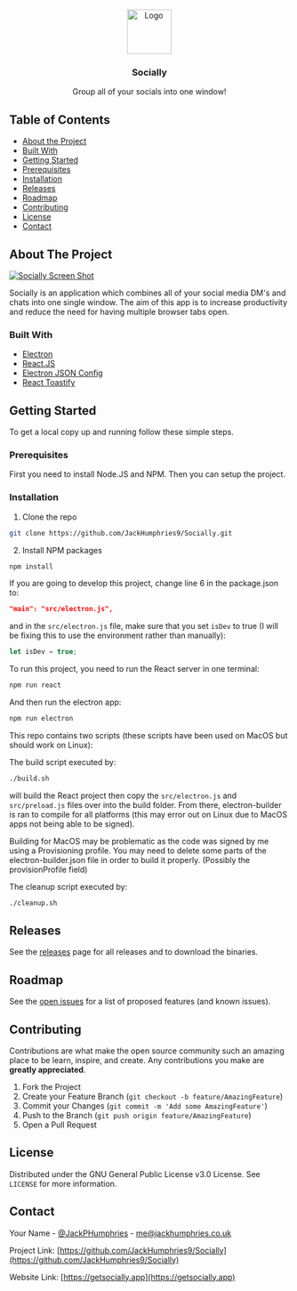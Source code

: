 <!-- PROJECT LOGO -->
<br />
<p align="center">
  <a href="https://github.com/JackHumphries9/Socially">
    <img src="/src/assets/icons/app-icons/png/1024x1024.png" alt="Logo" width="80" height="80">
  </a>

  <h3 align="center">Socially</h3>

  <p align="center">
    Group all of your socials into one window!
  </p>
</p>

<!-- TABLE OF CONTENTS -->

## Table of Contents

- [About the Project](#about-the-project)
- [Built With](#built-with)
- [Getting Started](#getting-started)
- [Prerequisites](#prerequisites)
- [Installation](#installation)
- [Releases](#releases)
- [Roadmap](#roadmap)
- [Contributing](#contributing)
- [License](#license)
- [Contact](#contact)

<!-- ABOUT THE PROJECT -->

## About The Project

[![Socially Screen Shot][product-screenshot]](https://getsocially.app)

Socially is an application which combines all of your social media DM's and chats into one single window. The aim of this app is to increase productivity and reduce the need for having multiple browser tabs open.

### Built With

- [Electron](https://github.com/electron/electron)
- [React.JS](https://reactjs.org)
- [Electron JSON Config](https://github.com/de-luca/electron-json-config)
- [React Toastify](https://github.com/fkhadra/react-toastify)

<!-- GETTING STARTED -->

## Getting Started

To get a local copy up and running follow these simple steps.

### Prerequisites

First you need to install Node.JS and NPM. Then you can setup the project.

### Installation

1. Clone the repo

```sh
git clone https://github.com/JackHumphries9/Socially.git
```

2. Install NPM packages

```sh
npm install
```

If you are going to develop this project, change line 6 in the package.json to:

```json
"main": "src/electron.js",
```

and in the `src/electron.js` file, make sure that you set `isDev` to true (I will be fixing this to use the environment rather than manually):

```javascript
let isDev = true;
```

To run this project, you need to run the React server in one terminal:

```sh
npm run react
```

And then run the electron app:

```sh
npm run electron
```

This repo contains two scripts (these scripts have been used on MacOS but should work on Linux):

The build script executed by:

```sh
./build.sh
```

will build the React project then copy the `src/electron.js` and `src/preload.js` files over into the build folder. From there, electron-builder is ran to compile for all platforms (this may error out on Linux due to MacOS apps not being able to be signed).

Building for MacOS may be problematic as the code was signed by me using a Provisioning profile. You may need to delete some parts of the electron-builder.json file in order to build it properly. (Possibly the provisionProfile field)

The cleanup script executed by:

```sh
./cleanup.sh
```

<!-- Releses -->

## Releases

See the [releases](https://github.com/JackHumphries9/Socially/releases/) page for all releases and to download the binaries.

<!-- ROADMAP -->

## Roadmap

See the [open issues](https://github.com/JackHumphries9/Socially/issues) for a list of proposed features (and known issues).

<!-- CONTRIBUTING -->

## Contributing

Contributions are what make the open source community such an amazing place to be learn, inspire, and create. Any contributions you make are **greatly appreciated**.

1. Fork the Project
2. Create your Feature Branch (`git checkout -b feature/AmazingFeature`)
3. Commit your Changes (`git commit -m 'Add some AmazingFeature'`)
4. Push to the Branch (`git push origin feature/AmazingFeature`)
5. Open a Pull Request

<!-- LICENSE -->

## License

Distributed under the GNU General Public License v3.0 License. See `LICENSE` for more information.

<!-- CONTACT -->

## Contact

Your Name - [@JackPHumphries](https://twitter.com/JackPHumphries) - me@jackhumphries.co.uk

Project Link: [https://github.com/JackHumphries9/Socially](https://github.com/JackHumphries9/Socially)

Website Link: [https://getsocially.app](https://getsocially.app)

[product-screenshot]: https://getsocially.app/assets/img/champnew.png
